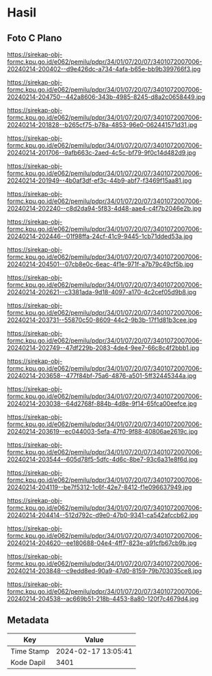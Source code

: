 # Hasil

## Foto C Plano

https://sirekap-obj-formc.kpu.go.id/e062/pemilu/pdpr/34/01/07/20/07/3401072007006-20240214-200402--d9e426dc-a734-4afa-b65e-bb9b399766f3.jpg

https://sirekap-obj-formc.kpu.go.id/e062/pemilu/pdpr/34/01/07/20/07/3401072007006-20240214-204750--442a8606-343b-4985-8245-d8a2c0658449.jpg

https://sirekap-obj-formc.kpu.go.id/e062/pemilu/pdpr/34/01/07/20/07/3401072007006-20240214-201828--b265cf75-b78a-4853-96e0-062441571d31.jpg

https://sirekap-obj-formc.kpu.go.id/e062/pemilu/pdpr/34/01/07/20/07/3401072007006-20240214-201706--9afb663c-2aed-4c5c-bf79-9f0c14d482d9.jpg

https://sirekap-obj-formc.kpu.go.id/e062/pemilu/pdpr/34/01/07/20/07/3401072007006-20240214-201949--4b0af3df-ef3c-44b9-abf7-f3469f15aa81.jpg

https://sirekap-obj-formc.kpu.go.id/e062/pemilu/pdpr/34/01/07/20/07/3401072007006-20240214-202240--c8d2da94-5f83-4d48-aae4-c4f7b2046e2b.jpg

https://sirekap-obj-formc.kpu.go.id/e062/pemilu/pdpr/34/01/07/20/07/3401072007006-20240214-202446--01f98ffa-24cf-41c9-9445-1cb71dded53a.jpg

https://sirekap-obj-formc.kpu.go.id/e062/pemilu/pdpr/34/01/07/20/07/3401072007006-20240214-204501--07cb8e0c-6eac-4f1e-971f-a7b79c49cf5b.jpg

https://sirekap-obj-formc.kpu.go.id/e062/pemilu/pdpr/34/01/07/20/07/3401072007006-20240214-202621--c3381ada-9d18-4097-a170-4c2cef05d9b8.jpg

https://sirekap-obj-formc.kpu.go.id/e062/pemilu/pdpr/34/01/07/20/07/3401072007006-20240214-203731--55870c50-8609-44c2-9b3b-17f1d81b3cee.jpg

https://sirekap-obj-formc.kpu.go.id/e062/pemilu/pdpr/34/01/07/20/07/3401072007006-20240214-202749--47df229b-2083-4de4-9ee7-66c8c4f2bbb1.jpg

https://sirekap-obj-formc.kpu.go.id/e062/pemilu/pdpr/34/01/07/20/07/3401072007006-20240214-203658--477f84bf-75a6-4876-a501-5ff32445344a.jpg

https://sirekap-obj-formc.kpu.go.id/e062/pemilu/pdpr/34/01/07/20/07/3401072007006-20240214-203038--64d2768f-884b-4d8e-9f14-65fca00eefce.jpg

https://sirekap-obj-formc.kpu.go.id/e062/pemilu/pdpr/34/01/07/20/07/3401072007006-20240214-203619--ec044003-5efa-47f0-9f88-40806ae2619c.jpg

https://sirekap-obj-formc.kpu.go.id/e062/pemilu/pdpr/34/01/07/20/07/3401072007006-20240214-203544--605d78f5-5dfc-4d6c-8be7-93c6a31e8f6d.jpg

https://sirekap-obj-formc.kpu.go.id/e062/pemilu/pdpr/34/01/07/20/07/3401072007006-20240214-204119--be7f5312-1c6f-42e7-8412-f1e096637949.jpg

https://sirekap-obj-formc.kpu.go.id/e062/pemilu/pdpr/34/01/07/20/07/3401072007006-20240214-204414--512d792c-d9e0-47b0-9341-ca542afccb62.jpg

https://sirekap-obj-formc.kpu.go.id/e062/pemilu/pdpr/34/01/07/20/07/3401072007006-20240214-204620--ee180688-04e4-4ff7-823e-a91cfb67cb9b.jpg

https://sirekap-obj-formc.kpu.go.id/e062/pemilu/pdpr/34/01/07/20/07/3401072007006-20240214-203848--c9edd8ed-90a9-47d0-8159-79b703035ce8.jpg

https://sirekap-obj-formc.kpu.go.id/e062/pemilu/pdpr/34/01/07/20/07/3401072007006-20240214-204538--ac669b51-218b-4453-8a80-120f7c4679d4.jpg


## Metadata

| Key        | Value               |
| ---------- | ------------------- |
| Time Stamp | 2024-02-17 13:05:41 |
| Kode Dapil | 3401                |



